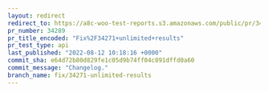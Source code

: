 ```yaml
---
layout: redirect
redirect_to: https://a8c-woo-test-reports.s3.amazonaws.com/public/pr/34289/api/index.html
pr_number: 34289
pr_title_encoded: "Fix%2F34271+unlimited+results"
pr_test_type: api
last_published: "2022-08-12 10:18:16 +0000"
commit_sha: e64d72b80d829fe1c05d9b74ff04c891dffd0a60
commit_message: "Changelog."
branch_name: fix/34271-unlimited-results
---
```

